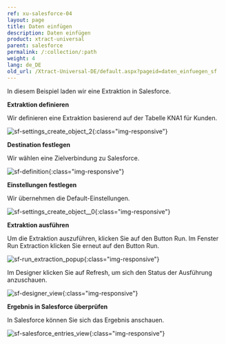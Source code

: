 ```yaml
---
ref: xu-salesforce-04
layout: page
title: Daten einfügen
description: Daten einfügen
product: xtract-universal
parent: salesforce
permalink: /:collection/:path
weight: 4
lang: de_DE
old_url: /Xtract-Universal-DE/default.aspx?pageid=daten_einfuegen_sf
---
```


In diesem Beispiel laden wir eine Extraktion in Salesforce.

**Extraktion definieren**

Wir definieren eine Extraktion basierend auf der Tabelle KNA1 für Kunden.

![sf-settings_create_object_2](/img/content/sf-settings_create_object_2.PNG){:class="img-responsive"}

**Destination festlegen**

Wir wählen eine Zielverbindung zu Salesforce.

![sf-definition](/img/content/sf-definition.PNG){:class="img-responsive"}

**Einstellungen festlegen**

Wir übernehmen die Default-Einstellungen.

![sf-settings_create_object__0](/img/content/sf-settings_create_object__0.PNG){:class="img-responsive"}

**Extraktion ausführen**

Um die Extraktion auszuführen, klicken Sie auf den Button Run. Im Fenster Run Extraction klicken Sie erneut auf den Button Run.

![sf-run_extraction_popup](/img/content/sf-run_extraction_popup.PNG){:class="img-responsive"}

Im Designer klicken Sie auf Refresh, um sich den Status der Ausführung anzuschauen. 

![sf-designer_view](/img/content/sf-designer_view.PNG){:class="img-responsive"}

**Ergebnis in Salesforce überprüfen**

In Salesforce können Sie sich das Ergebnis anschauen.

![sf-salesforce_entries_view](/img/content/sf-salesforce_entries_view.PNG){:class="img-responsive"}


